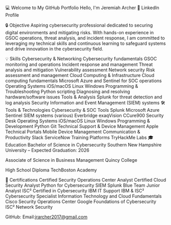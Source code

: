 💻 Welcome to My GitHub Portfolio
Hello, I'm Jeremiah Archer
🔗 LinkedIn Profile

🔒 Objective
Aspiring cybersecurity professional dedicated to securing digital environments and mitigating risks. With hands-on experience in GSOC operations, threat analysis, and incident response, I am committed to leveraging my technical skills and continuous learning to safeguard systems and drive innovation in the cybersecurity field.

💡 Skills
Cybersecurity & Networking
Cybersecurity fundamentals
GSOC monitoring and operations
Incident response and management
Threat analysis and mitigation
Vulnerability assessment
Network security
Risk assessment and management
Cloud Computing & Infrastructure
Cloud computing fundamentals
Microsoft Azure and Sentinel for SOC operations
Operating Systems
iOS/macOS
Linux
Windows
Programming & Troubleshooting
Python scripting
Diagnosing and resolving hardware/software issues
Tools & Analysis
Splunk for threat detection and log analysis
Security Information and Event Management (SIEM) systems
🛠️ Tools & Technologies
Cybersecurity & SOC Tools
Splunk
Microsoft Azure Sentinel
SIEM systems (various)
Everbridge
exaqVision
CCure900
Security Desk
Operating Systems
iOS/macOS
Linux
Windows
Programming & Development
Python
Git
Technical Support & Device Management
Apple Technical Portals
Mobile Device Management
Communication & Productivity
Slack
ServiceNow
Training Platforms
TryHackMe Labs
🎓 Education
Bachelor of Science in Cybersecurity
Southern New Hampshire University – Expected Graduation: 2026

Associate of Science in Business Management
Quincy College

High School Diploma
TechBoston Academy

🏅 Certifications
Certified Security Operations Center Analyst
Certified Cloud Security Analyst
Python for Cybersecurity
SIEM Splunk
Blue Team Junior Analyst
ISC² Certified in Cybersecurity
IBM IT Support
IBM & ISC² Cybersecurity Specialist
Information Technology and Cloud Fundamentals
Cisco Security Operations Center
Google Foundations of Cybersecurity
ISC² Network Security

GitHub:
Email:jrarcher2017@gmail.com
